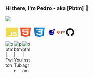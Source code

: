 ### Hi there, I'm Pedro - aka [Pbtm] 👋

<div align="left">
  <a href="https://github.com/Pbtm999">
  <img height="180em" src="https://github-readme-stats.vercel.app/api?username=Pbtm999&show_icons=true&theme=github_dark&include_all_commits=true&count_private=true"/>
</div>
  
<div style="display: inline_block"><br>
  <img align="center" alt="Rafa-Js" height="30" width="40" src="https://raw.githubusercontent.com/devicons/devicon/master/icons/javascript/javascript-plain.svg">
  <img align="center" alt="Rafa-HTML" height="30" width="40" src="https://raw.githubusercontent.com/devicons/devicon/master/icons/html5/html5-original.svg">
  <img align="center" alt="Rafa-CSS" height="30" width="40" src="https://raw.githubusercontent.com/devicons/devicon/master/icons/css3/css3-original.svg">
  <img align="center" alt="Lua" width="26px" src="https://raw.githubusercontent.com/github/explore/80688e429a7d4ef2fca1e82350fe8e3517d3494d/topics/lua/lua.png" />
  <img align="center" alt="Git" width="26px" src="https://raw.githubusercontent.com/github/explore/80688e429a7d4ef2fca1e82350fe8e3517d3494d/topics/git/git.png" />
  <img align="center" alt="GitHub" width="26px" src="https://raw.githubusercontent.com/github/explore/78df643247d429f6cc873026c0622819ad797942/topics/github/github.png" />
</div>


[<img align="left" alt="pbtm | Twitch" width="27px" src="https://camo.githubusercontent.com/80fd45e5ca8aa2f6f1ef116418f9927f297a1d11b2524349d5cc3d4b31f90623/68747470733a2f2f696d672e69636f6e73382e636f6d2f666c75656e742f32782f7477697463682e706e67" />][website]
[<img align="left" alt="pbtm | YouTube" width="27px" src="https://camo.githubusercontent.com/7ef51d7837cebee093e9fb88fb37ab2c03de5f7c87e8f3390cb960b1ec629d01/68747470733a2f2f696d672e69636f6e73382e636f6d2f636f6c6f722f32782f796f75747562652d706c61792e706e67" />][youtube]
[<img align="left" alt="pbtm | Instagram" width="27px" src="https://camo.githubusercontent.com/7d7411f39f33234c090efbdc7a62f4208ace9aea7926f470d4b8c5678a90d8df/68747470733a2f2f692e6962622e636f2f747a38736b484d2f69636f6e73382d696e7374616772616d2d34382e706e67"/>][instagram]

  
[website]: https://www.twitch.tv/pbtmpt
[youtube]: https://www.youtube.com/channel/UCRpmJS54IRzINnPfGtyjAQg
[instagram]: https://www.instagram.com/_pedro_wp9
